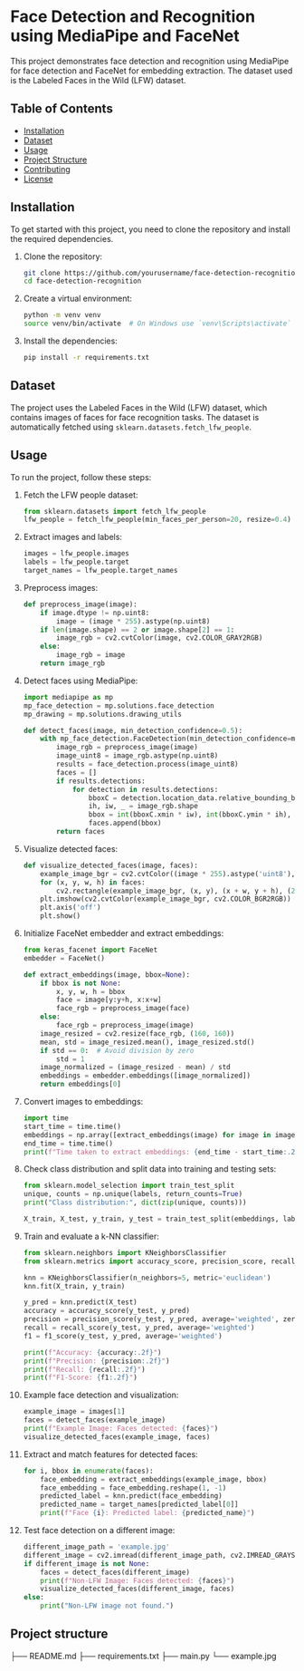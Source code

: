 # Face Detection and Recognition using MediaPipe and FaceNet

This project demonstrates face detection and recognition using MediaPipe for face detection and FaceNet for embedding extraction. The dataset used is the Labeled Faces in the Wild (LFW) dataset.

## Table of Contents
- [Installation](#installation)
- [Dataset](#dataset)
- [Usage](#usage)
- [Project Structure](#project-structure)
- [Contributing](#contributing)
- [License](#license)

## Installation

To get started with this project, you need to clone the repository and install the required dependencies.

1. Clone the repository:
    ```sh
    git clone https://github.com/yourusername/face-detection-recognition.git
    cd face-detection-recognition
    ```

2. Create a virtual environment:
    ```sh
    python -m venv venv
    source venv/bin/activate  # On Windows use `venv\Scripts\activate`
    ```

3. Install the dependencies:
    ```sh
    pip install -r requirements.txt
    ```

## Dataset

The project uses the Labeled Faces in the Wild (LFW) dataset, which contains images of faces for face recognition tasks. The dataset is automatically fetched using `sklearn.datasets.fetch_lfw_people`.

## Usage

To run the project, follow these steps:

1. Fetch the LFW people dataset:
    ```python
    from sklearn.datasets import fetch_lfw_people
    lfw_people = fetch_lfw_people(min_faces_per_person=20, resize=0.4)
    ```

2. Extract images and labels:
    ```python
    images = lfw_people.images
    labels = lfw_people.target
    target_names = lfw_people.target_names
    ```

3. Preprocess images:
    ```python
    def preprocess_image(image):
        if image.dtype != np.uint8:
            image = (image * 255).astype(np.uint8)
        if len(image.shape) == 2 or image.shape[2] == 1:
            image_rgb = cv2.cvtColor(image, cv2.COLOR_GRAY2RGB)
        else:
            image_rgb = image
        return image_rgb
    ```

4. Detect faces using MediaPipe:
    ```python
    import mediapipe as mp
    mp_face_detection = mp.solutions.face_detection
    mp_drawing = mp.solutions.drawing_utils

    def detect_faces(image, min_detection_confidence=0.5):
        with mp_face_detection.FaceDetection(min_detection_confidence=min_detection_confidence) as face_detection:
            image_rgb = preprocess_image(image)
            image_uint8 = image_rgb.astype(np.uint8)
            results = face_detection.process(image_uint8)
            faces = []
            if results.detections:
                for detection in results.detections:
                    bboxC = detection.location_data.relative_bounding_box
                    ih, iw, _ = image_rgb.shape
                    bbox = int(bboxC.xmin * iw), int(bboxC.ymin * ih), int(bboxC.width * iw), int(bboxC.height * ih)
                    faces.append(bbox)
            return faces
    ```

5. Visualize detected faces:
    ```python
    def visualize_detected_faces(image, faces):
        example_image_bgr = cv2.cvtColor((image * 255).astype('uint8'), cv2.COLOR_GRAY2BGR)
        for (x, y, w, h) in faces:
            cv2.rectangle(example_image_bgr, (x, y), (x + w, y + h), (255, 0, 0), 2)
        plt.imshow(cv2.cvtColor(example_image_bgr, cv2.COLOR_BGR2RGB))
        plt.axis('off')
        plt.show()
    ```

6. Initialize FaceNet embedder and extract embeddings:
    ```python
    from keras_facenet import FaceNet
    embedder = FaceNet()

    def extract_embeddings(image, bbox=None):
        if bbox is not None:
            x, y, w, h = bbox
            face = image[y:y+h, x:x+w]
            face_rgb = preprocess_image(face)
        else:
            face_rgb = preprocess_image(image)
        image_resized = cv2.resize(face_rgb, (160, 160))
        mean, std = image_resized.mean(), image_resized.std()
        if std == 0:  # Avoid division by zero
            std = 1
        image_normalized = (image_resized - mean) / std
        embeddings = embedder.embeddings([image_normalized])
        return embeddings[0]
    ```

7. Convert images to embeddings:
    ```python
    import time
    start_time = time.time()
    embeddings = np.array([extract_embeddings(image) for image in images])
    end_time = time.time()
    print(f"Time taken to extract embeddings: {end_time - start_time:.2f} seconds")
    ```

8. Check class distribution and split data into training and testing sets:
    ```python
    from sklearn.model_selection import train_test_split
    unique, counts = np.unique(labels, return_counts=True)
    print("Class distribution:", dict(zip(unique, counts)))

    X_train, X_test, y_train, y_test = train_test_split(embeddings, labels, test_size=0.3, random_state=42, stratify=labels)
    ```

9. Train and evaluate a k-NN classifier:
    ```python
    from sklearn.neighbors import KNeighborsClassifier
    from sklearn.metrics import accuracy_score, precision_score, recall_score, f1_score

    knn = KNeighborsClassifier(n_neighbors=5, metric='euclidean')
    knn.fit(X_train, y_train)

    y_pred = knn.predict(X_test)
    accuracy = accuracy_score(y_test, y_pred)
    precision = precision_score(y_test, y_pred, average='weighted', zero_division=1)
    recall = recall_score(y_test, y_pred, average='weighted')
    f1 = f1_score(y_test, y_pred, average='weighted')

    print(f"Accuracy: {accuracy:.2f}")
    print(f"Precision: {precision:.2f}")
    print(f"Recall: {recall:.2f}")
    print(f"F1-Score: {f1:.2f}")
    ```

10. Example face detection and visualization:
    ```python
    example_image = images[1]
    faces = detect_faces(example_image)
    print(f"Example Image: Faces detected: {faces}")
    visualize_detected_faces(example_image, faces)
    ```

11. Extract and match features for detected faces:
    ```python
    for i, bbox in enumerate(faces):
        face_embedding = extract_embeddings(example_image, bbox)
        face_embedding = face_embedding.reshape(1, -1)
        predicted_label = knn.predict(face_embedding)
        predicted_name = target_names[predicted_label[0]]
        print(f"Face {i}: Predicted label: {predicted_name}")
    ```

12. Test face detection on a different image:
    ```python
    different_image_path = 'example.jpg'
    different_image = cv2.imread(different_image_path, cv2.IMREAD_GRAYSCALE)
    if different_image is not None:
        faces = detect_faces(different_image)
        print(f"Non-LFW Image: Faces detected: {faces}")
        visualize_detected_faces(different_image, faces)
    else:
        print("Non-LFW image not found.")
    ```

## Project structure

├── README.md
├── requirements.txt
├── main.py
└── example.jpg
